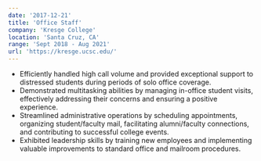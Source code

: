```yaml
---
date: '2017-12-21'
title: 'Office Staff'
company: 'Kresge College'
location: 'Santa Cruz, CA'
range: 'Sept 2018 - Aug 2021'
url: 'https://kresge.ucsc.edu/'
---
```


- Efficiently handled high call volume and provided exceptional support to distressed students during periods of solo office coverage.
- Demonstrated multitasking abilities by managing in-office student visits, effectively addressing their concerns and ensuring a positive experience.
- Streamlined administrative operations by scheduling appointments, organizing student/faculty mail, facilitating alumni/faculty connections, and contributing to successful college events.
- Exhibited leadership skills by training new employees and implementing valuable improvements to standard office and mailroom procedures.
